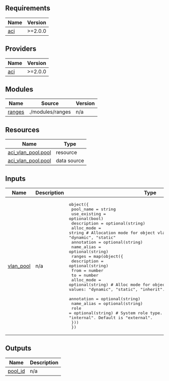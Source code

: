 <!-- BEGIN_TF_DOCS -->
## Requirements

| Name | Version |
|------|---------|
| <a name="requirement_aci"></a> [aci](#requirement\_aci) | >=2.0.0 |

## Providers

| Name | Version |
|------|---------|
| <a name="provider_aci"></a> [aci](#provider\_aci) | >=2.0.0 |

## Modules

| Name | Source | Version |
|------|--------|---------|
| <a name="module_ranges"></a> [ranges](#module\_ranges) | ./modules/ranges | n/a |

## Resources

| Name | Type |
|------|------|
| [aci_vlan_pool.pool](https://registry.terraform.io/providers/CiscoDevNet/aci/latest/docs/resources/vlan_pool) | resource |
| [aci_vlan_pool.pool](https://registry.terraform.io/providers/CiscoDevNet/aci/latest/docs/data-sources/vlan_pool) | data source |

## Inputs

| Name | Description | Type | Default | Required |
|------|-------------|------|---------|:--------:|
| <a name="input_vlan_pool"></a> [vlan\_pool](#input\_vlan\_pool) | n/a | <pre>object({<br>    pool_name     = string<br>    use_existing  = optional(bool)<br>    description   = optional(string)<br>    alloc_mode    = string # Allocation mode for object vlan_pool. Allowed values: "dynamic", "static"<br>    annotation    = optional(string)<br>    name_alias    = optional(string)<br>    ranges = map(object({<br>      description   = optional(string)<br>      from          = number<br>      to            = number<br>      alloc_mode    = optional(string) # Alloc mode for object VLAN Pool ranges. Allowed values: "dynamic", "static", "inherit". Default is "inherit".<br>      annotation    = optional(string)<br>      name_alias    = optional(string)<br>      role          = optional(string) # System role type. Allowed values: "external", "internal". Default is "external".<br>    }))<br>  })</pre> | n/a | yes |

## Outputs

| Name | Description |
|------|-------------|
| <a name="output_pool_id"></a> [pool\_id](#output\_pool\_id) | n/a |
<!-- END_TF_DOCS -->